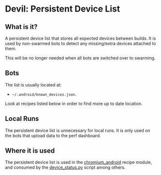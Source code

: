 <!-- Copyright 2016 The Chromium Authors. All rights reserved.
     Use of this source code is governed by a BSD-style license that can be
     found in the LICENSE file.
-->

# Devil: Persistent Device List

## What is it?

A persistent device list that stores all expected devices between builds. It
is used by non-swarmed bots to detect any missing/extra devices attached to
them.

This will be no longer needed when all bots are switched over to swarming.

## Bots

The list is usually located at:

  - `~/.android/known_devices.json`.

Look at recipes listed below in order to find more up to date location.

## Local Runs

The persistent device list is unnecessary for local runs. It is only used on the
bots that upload data to the perf dashboard.

## Where it is used

The persistent device list is used in the
[chromium_android](https://cs.chromium.org/chromium/build/scripts/slave/recipe_modules/chromium_android/api.py?q=known_devices_file)
recipe module, and consumed by the
[device_status.py](https://cs.chromium.org/chromium/src/third_party/catapult/devil/devil/android/tools/device_status.py?q=\-\-known%5C-devices%5C-file)
script among others.
